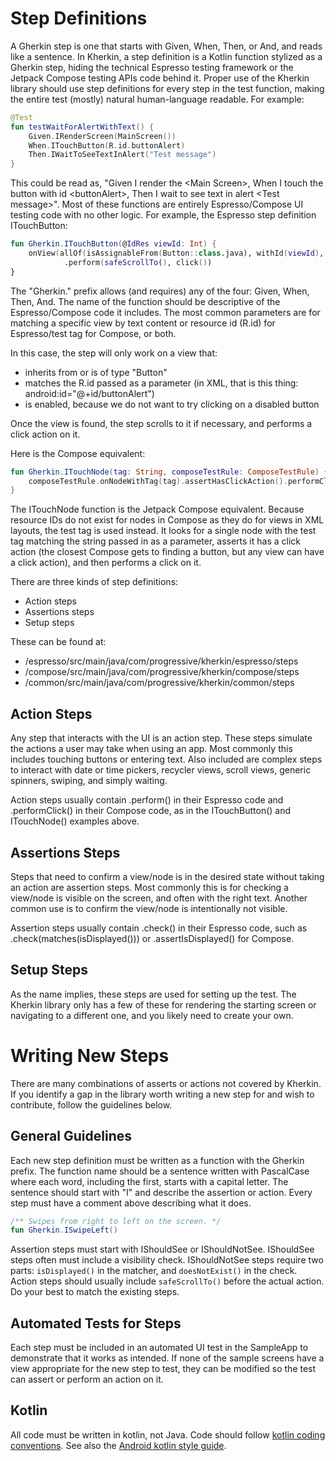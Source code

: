 # Step Definitions

A Gherkin step is one that starts with Given, When, Then, or And, and reads like a sentence. In Kherkin, a step definition is a Kotlin function stylized as a Gherkin step, hiding the technical Espresso testing framework or the Jetpack Compose testing APIs code behind it. Proper use of the Kherkin library should use step definitions for every step in the test function, making the entire test (mostly) natural human-language readable. For example:

```kotlin
@Test
fun testWaitForAlertWithText() {
    Given.IRenderScreen(MainScreen())
    When.ITouchButton(R.id.buttonAlert)
    Then.IWaitToSeeTextInAlert("Test message")
}
```
This could be read as, "Given I render the \<Main Screen\>, When I touch the button with id \<buttonAlert\>, Then I wait to see text in alert \<Test message\>". Most of these functions are entirely Espresso/Compose UI testing code with no other logic. For example, the Espresso step definition ITouchButton:

```kotlin
fun Gherkin.ITouchButton(@IdRes viewId: Int) {
    onView(allOf(isAssignableFrom(Button::class.java), withId(viewId), isEnabled()))
            .perform(safeScrollTo(), click())
}
```

The "Gherkin." prefix allows (and requires) any of the four: Given, When, Then, And. The name of the function should be descriptive of the Espresso/Compose code it includes. The most common parameters are for matching a specific view by text content or resource id (R.id) for Espresso/test tag for Compose, or both.

In this case, the step will only work on a view that:
- inherits from or is of type "Button"
- matches the R.id passed as a parameter (in XML, that is this thing: android:id="@+id/buttonAlert")
- is enabled, because we do not want to try clicking on a disabled button

Once the view is found, the step scrolls to it if necessary, and performs a click action on it.

Here is the Compose equivalent:

```kotlin
fun Gherkin.ITouchNode(tag: String, composeTestRule: ComposeTestRule) {
    composeTestRule.onNodeWithTag(tag).assertHasClickAction().performClick()
}
```

The ITouchNode function is the Jetpack Compose equivalent. Because resource IDs do not exist for nodes in Compose as they do for views in XML layouts, the test tag is used instead. It looks for a single node with the test tag matching the string passed in as a parameter, asserts it has a click action (the closest Compose gets to finding a button, but any view can have a click action), and then performs a click on it.

There are three kinds of step definitions:

- Action steps
- Assertions steps
- Setup steps

These can be found at:

- /espresso/src/main/java/com/progressive/kherkin/espresso/steps
- /compose/src/main/java/com/progressive/kherkin/compose/steps
- /common/src/main/java/com/progressive/kherkin/common/steps

## Action Steps

Any step that interacts with the UI is an action step. These steps simulate the actions a user may take when using an app. Most commonly this includes touching buttons or entering text. Also included are complex steps to interact with date or time pickers, recycler views, scroll views, generic spinners, swiping, and simply waiting.

Action steps usually contain .perform() in their Espresso code and .performClick() in their Compose code, as in the ITouchButton() and ITouchNode() examples above.

## Assertions Steps

Steps that need to confirm a view/node is in the desired state without taking an action are assertion steps. Most commonly this is for checking a view/node is visible on the screen, and often with the right text. Another common use is to confirm the view/node is intentionally not visible.

Assertion steps usually contain .check() in their Espresso code, such as .check(matches(isDisplayed())) or .assertIsDisplayed() for Compose.

## Setup Steps

As the name implies, these steps are used for setting up the test. The Kherkin library only has a few of these for rendering the starting screen or navigating to a different one, and you likely need to create your own.

# Writing New Steps

There are many combinations of asserts or actions not covered by Kherkin. If you identify a gap in the library worth writing a new step for and wish to contribute, follow the guidelines below.

## General Guidelines

Each new step definition must be written as a function with the Gherkin prefix. The function name should be a sentence written with PascalCase where each word, including the first, starts with a capital letter. The sentence should start with "I" and describe the assertion or action. Every step must have a comment above describing what it does.

```kotlin
/** Swipes from right to left on the screen. */
fun Gherkin.ISwipeLeft()
```

Assertion steps must start with IShouldSee or IShouldNotSee. IShouldSee steps often must include a visibility check. IShouldNotSee steps require two parts: `isDisplayed()` in the matcher, and `doesNotExist()` in the check. Action steps should usually include `safeScrollTo()` before the actual action. Do your best to match the existing steps.

## Automated Tests for Steps

Each step must be included in an automated UI test in the SampleApp to demonstrate that it works as intended. If none of the sample screens have a view appropriate for the new step to test, they can be modified so the test can assert or perform an action on it.

## Kotlin

All code must be written in kotlin, not Java. Code should follow [kotlin coding conventions](https://kotlinlang.org/docs/coding-conventions.html). See also the [Android kotlin style guide](https://developer.android.com/kotlin/style-guide).